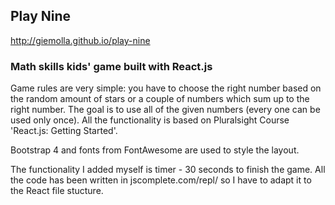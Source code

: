 ## Play Nine

http://giemolla.github.io/play-nine

### Math skills kids' game built with React.js

Game rules are very simple: you have to choose the right number based on the random amount of stars or a couple of numbers which sum up to the right number. The goal is to use all of the given numbers (every one can be used only once). All the functionality is  based on Pluralsight Course 'React.js: Getting Started'.

Bootstrap 4 and fonts from FontAwesome are used to style the layout.

The functionality I added myself is timer - 30 seconds to finish the game.
All the code has been written in jscomplete.com/repl/ so I have to adapt it to the React file stucture.
